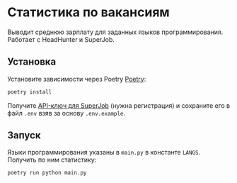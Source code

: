 # Статистика по вакансиям
Выводит среднюю зарплату для заданных языков программирования. Работает с HeadHunter и SuperJob.

## Установка
Установите зависимости через Poetry [Poetry](https://python-poetry.org):

```sh
poetry install
```
Получите [API-ключ для SuperJob](https://api.superjob.ru) (нужна регистрация) и сохраните его в файл `.env` взяв за основу `.env.example`.

## Запуск
Языки программирования указаны в `main.py` в константе `LANGS`. Получить по ним статистику:

```sh
poetry run python main.py
```
